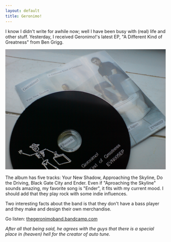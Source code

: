 ```yaml
---
layout: default
title: Geronimo!
---
```


I know I didn't write for awhile now; well I have been busy with (real) life and other stuff. Yesterday, I received Geronimo!'s latest EP, "A Different Kind of Greatness" from Ben Grigg.

**![A Different Kind of Greatness](/images/geronimo.jpg)**

The album has five tracks: Your New Shadow, Approaching the Skyline, Do the Driving, Black Gate City and Ender. Even if "Aproaching the Skyline" sounds amazing, my favorite song is "Ender", it fits with my current mood. I should add that they play rock with some indie influences.

Two interesting facts about the band is that they don't have a bass player and they make and design their own merchandise.

Go listen: [thegeronimoband.bandcamp.com](http://thegeronimoband.bandcamp.com/)

*After all that being said, he agrees with the guys that there is a special place in (heaven) hell for the creator of auto tune.*
